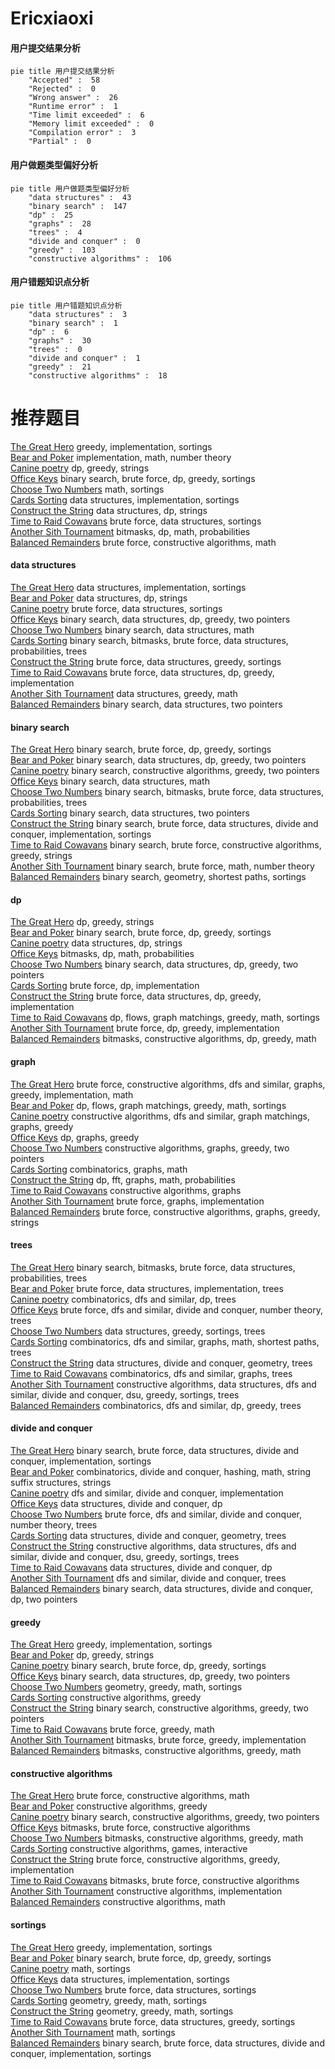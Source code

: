 # Ericxiaoxi
<!-- tabs:start -->
#### **用户提交结果分析**

```mermaid
pie title 用户提交结果分析
    "Accepted" :  58
    "Rejected" :  0
    "Wrong answer" :  26
    "Runtime error" :  1
    "Time limit exceeded" :  6
    "Memory limit exceeded" :  0
    "Compilation error" :  3
    "Partial" :  0
```
#### **用户做题类型偏好分析**

```mermaid
pie title 用户做题类型偏好分析
    "data structures" :  43
    "binary search" :  147
    "dp" :  25
    "graphs" :  28
    "trees" :  4
    "divide and conquer" :  0
    "greedy" :  103
    "constructive algorithms" :  106
```
#### **用户错题知识点分析**

```mermaid
pie title 用户错题知识点分析
    "data structures" :  3
    "binary search" :  1
    "dp" :  6
    "graphs" :  30
    "trees" :  0
    "divide and conquer" :  1
    "greedy" :  21
    "constructive algorithms" :  18
```
<!-- tabs:end -->
# 推荐题目
[The Great Hero](http://codeforces.com/problemset/problem/1480/B)		greedy,
                        implementation,
                        sortings		  
[Bear and Poker](https://codeforces.com/contest/574/problem/C)		implementation,
                        math,
                        number theory		  
[Canine poetry](http://codeforces.com/problemset/problem/1466/C)		dp,
                        greedy,
                        strings		  
[Office Keys](https://codeforces.com/contest/831/problem/D)		binary search,
                        brute force,
                        dp,
                        greedy,
                        sortings		  
[Choose Two Numbers](http://codeforces.com/problemset/problem/1206/A)		math,
                        sortings		  
[Cards Sorting](https://codeforces.com/contest/831/problem/E)		data structures,
                        implementation,
                        sortings		  
[Construct the String](https://codeforces.com/contest/1432/problem/D)		data structures,
                        dp,
                        strings		  
[Time to Raid Cowavans](http://codeforces.com/problemset/problem/103/D)		brute force,
                        data structures,
                        sortings		  
[Another Sith Tournament](http://codeforces.com/problemset/problem/678/E)		bitmasks,
                        dp,
                        math,
                        probabilities		  
[Balanced Remainders](http://codeforces.com/problemset/problem/1490/B)		brute force,
                        constructive algorithms,
                        math		  
<!-- tabs:start -->
#### **data structures**
[The Great Hero](https://codeforces.com/contest/831/problem/E)		data structures,
                        implementation,
                        sortings		  
[Bear and Poker](https://codeforces.com/contest/1432/problem/D)		data structures,
                        dp,
                        strings		  
[Canine poetry](http://codeforces.com/problemset/problem/103/D)		brute force,
                        data structures,
                        sortings		  
[Office Keys](http://codeforces.com/problemset/problem/1492/C)		binary search,
                        data structures,
                        dp,
                        greedy,
                        two pointers		  
[Choose Two Numbers](http://codeforces.com/problemset/problem/1490/G)		binary search,
                        data structures,
                        math		  
[Cards Sorting](http://codeforces.com/problemset/problem/1479/D)		binary search,
                        bitmasks,
                        brute force,
                        data structures,
                        probabilities,
                        trees		  
[Construct the String](http://codeforces.com/problemset/problem/1497/A)		brute force,
                        data structures,
                        greedy,
                        sortings		  
[Time to Raid Cowavans](http://codeforces.com/problemset/problem/1491/C)		brute force,
                        data structures,
                        dp,
                        greedy,
                        implementation		  
[Another Sith Tournament](http://codeforces.com/problemset/problem/1492/B)		data structures,
                        greedy,
                        math		  
[Balanced Remainders](http://codeforces.com/problemset/problem/1436/E)		binary search,
                        data structures,
                        two pointers		  
#### **binary search**
[The Great Hero](https://codeforces.com/contest/831/problem/D)		binary search,
                        brute force,
                        dp,
                        greedy,
                        sortings		  
[Bear and Poker](http://codeforces.com/problemset/problem/1492/C)		binary search,
                        data structures,
                        dp,
                        greedy,
                        two pointers		  
[Canine poetry](http://codeforces.com/problemset/problem/1463/D)		binary search,
                        constructive algorithms,
                        greedy,
                        two pointers		  
[Office Keys](http://codeforces.com/problemset/problem/1490/G)		binary search,
                        data structures,
                        math		  
[Choose Two Numbers](http://codeforces.com/problemset/problem/1479/D)		binary search,
                        bitmasks,
                        brute force,
                        data structures,
                        probabilities,
                        trees		  
[Cards Sorting](http://codeforces.com/problemset/problem/1436/E)		binary search,
                        data structures,
                        two pointers		  
[Construct the String](http://codeforces.com/problemset/problem/1461/D)		binary search,
                        brute force,
                        data structures,
                        divide and conquer,
                        implementation,
                        sortings		  
[Time to Raid Cowavans](http://codeforces.com/problemset/problem/1493/C)		binary search,
                        brute force,
                        constructive algorithms,
                        greedy,
                        strings		  
[Another Sith Tournament](http://codeforces.com/problemset/problem/1487/D)		binary search,
                        brute force,
                        math,
                        number theory		  
[Balanced Remainders](http://codeforces.com/problemset/problem/1486/B)		binary search,
                        geometry,
                        shortest paths,
                        sortings		  
#### **dp**
[The Great Hero](http://codeforces.com/problemset/problem/1466/C)		dp,
                        greedy,
                        strings		  
[Bear and Poker](https://codeforces.com/contest/831/problem/D)		binary search,
                        brute force,
                        dp,
                        greedy,
                        sortings		  
[Canine poetry](https://codeforces.com/contest/1432/problem/D)		data structures,
                        dp,
                        strings		  
[Office Keys](http://codeforces.com/problemset/problem/678/E)		bitmasks,
                        dp,
                        math,
                        probabilities		  
[Choose Two Numbers](http://codeforces.com/problemset/problem/1492/C)		binary search,
                        data structures,
                        dp,
                        greedy,
                        two pointers		  
[Cards Sorting](https://codeforces.com/contest/1457/problem/C)		brute force,
                        dp,
                        implementation		  
[Construct the String](http://codeforces.com/problemset/problem/1491/C)		brute force,
                        data structures,
                        dp,
                        greedy,
                        implementation		  
[Time to Raid Cowavans](http://codeforces.com/problemset/problem/1437/C)		dp,
                        flows,
                        graph matchings,
                        greedy,
                        math,
                        sortings		  
[Another Sith Tournament](http://codeforces.com/problemset/problem/1499/B)		brute force,
                        dp,
                        greedy,
                        implementation		  
[Balanced Remainders](http://codeforces.com/problemset/problem/1491/D)		bitmasks,
                        constructive algorithms,
                        dp,
                        greedy,
                        math		  
#### **graph**
[The Great Hero](http://codeforces.com/problemset/problem/1487/C)		brute force,
                        constructive algorithms,
                        dfs and similar,
                        graphs,
                        greedy,
                        implementation,
                        math		  
[Bear and Poker](http://codeforces.com/problemset/problem/1437/C)		dp,
                        flows,
                        graph matchings,
                        greedy,
                        math,
                        sortings		  
[Canine poetry](http://codeforces.com/problemset/problem/1470/D)		constructive algorithms,
                        dfs and similar,
                        graph matchings,
                        graphs,
                        greedy		  
[Office Keys](http://codeforces.com/problemset/problem/1476/C)		dp,
                        graphs,
                        greedy		  
[Choose Two Numbers](http://codeforces.com/problemset/problem/1304/D)		constructive algorithms,
                        graphs,
                        greedy,
                        two pointers		  
[Cards Sorting](http://codeforces.com/problemset/problem/1475/C)		combinatorics,
                        graphs,
                        math		  
[Construct the String](http://codeforces.com/problemset/problem/553/E)		dp,
                        fft,
                        graphs,
                        math,
                        probabilities		  
[Time to Raid Cowavans](http://codeforces.com/problemset/problem/1495/C)		constructive algorithms,
                        graphs		  
[Another Sith Tournament](http://codeforces.com/problemset/problem/1510/K)		brute force,
                        graphs,
                        implementation		  
[Balanced Remainders](http://codeforces.com/problemset/problem/1511/D)		brute force,
                        constructive algorithms,
                        graphs,
                        greedy,
                        strings		  
#### **trees**
[The Great Hero](http://codeforces.com/problemset/problem/1479/D)		binary search,
                        bitmasks,
                        brute force,
                        data structures,
                        probabilities,
                        trees		  
[Bear and Poker](http://codeforces.com/problemset/problem/1511/C)		brute force,
                        data structures,
                        implementation,
                        trees		  
[Canine poetry](http://codeforces.com/problemset/problem/1499/F)		combinatorics,
                        dfs and similar,
                        dp,
                        trees		  
[Office Keys](http://codeforces.com/problemset/problem/1491/E)		brute force,
                        dfs and similar,
                        divide and conquer,
                        number theory,
                        trees		  
[Choose Two Numbers](http://codeforces.com/problemset/problem/1466/D)		data structures,
                        greedy,
                        sortings,
                        trees		  
[Cards Sorting](http://codeforces.com/problemset/problem/1495/D)		combinatorics,
                        dfs and similar,
                        graphs,
                        math,
                        shortest paths,
                        trees		  
[Construct the String](http://codeforces.com/problemset/problem/1303/G)		data structures,
                        divide and conquer,
                        geometry,
                        trees		  
[Time to Raid Cowavans](http://codeforces.com/problemset/problem/1454/E)		combinatorics,
                        dfs and similar,
                        graphs,
                        trees		  
[Another Sith Tournament](http://codeforces.com/problemset/problem/1494/D)		constructive algorithms,
                        data structures,
                        dfs and similar,
                        divide and conquer,
                        dsu,
                        greedy,
                        sortings,
                        trees		  
[Balanced Remainders](http://codeforces.com/problemset/problem/1292/C)		combinatorics,
                        dfs and similar,
                        dp,
                        greedy,
                        trees		  
#### **divide and conquer**
[The Great Hero](http://codeforces.com/problemset/problem/1461/D)		binary search,
                        brute force,
                        data structures,
                        divide and conquer,
                        implementation,
                        sortings		  
[Bear and Poker](http://codeforces.com/problemset/problem/1466/G)		combinatorics,
                        divide and conquer,
                        hashing,
                        math,
                        string suffix structures,
                        strings		  
[Canine poetry](http://codeforces.com/problemset/problem/1490/D)		dfs and similar,
                        divide and conquer,
                        implementation		  
[Office Keys](https://codeforces.com/contest/1483/problem/C)		data structures,
                        divide and conquer,
                        dp		  
[Choose Two Numbers](http://codeforces.com/problemset/problem/1491/E)		brute force,
                        dfs and similar,
                        divide and conquer,
                        number theory,
                        trees		  
[Cards Sorting](http://codeforces.com/problemset/problem/1303/G)		data structures,
                        divide and conquer,
                        geometry,
                        trees		  
[Construct the String](http://codeforces.com/problemset/problem/1494/D)		constructive algorithms,
                        data structures,
                        dfs and similar,
                        divide and conquer,
                        dsu,
                        greedy,
                        sortings,
                        trees		  
[Time to Raid Cowavans](http://codeforces.com/problemset/problem/1482/E)		data structures,
                        divide and conquer,
                        dp		  
[Another Sith Tournament](http://codeforces.com/problemset/problem/566/C)		dfs and similar,
                        divide and conquer,
                        trees		  
[Balanced Remainders](http://codeforces.com/problemset/problem/1428/F)		binary search,
                        data structures,
                        divide and conquer,
                        dp,
                        two pointers		  
#### **greedy**
[The Great Hero](http://codeforces.com/problemset/problem/1480/B)		greedy,
                        implementation,
                        sortings		  
[Bear and Poker](http://codeforces.com/problemset/problem/1466/C)		dp,
                        greedy,
                        strings		  
[Canine poetry](https://codeforces.com/contest/831/problem/D)		binary search,
                        brute force,
                        dp,
                        greedy,
                        sortings		  
[Office Keys](http://codeforces.com/problemset/problem/1492/C)		binary search,
                        data structures,
                        dp,
                        greedy,
                        two pointers		  
[Choose Two Numbers](https://codeforces.com/contest/1496/problem/C)		geometry,
                        greedy,
                        math,
                        sortings		  
[Cards Sorting](http://codeforces.com/problemset/problem/1493/A)		constructive algorithms,
                        greedy		  
[Construct the String](http://codeforces.com/problemset/problem/1463/D)		binary search,
                        constructive algorithms,
                        greedy,
                        two pointers		  
[Time to Raid Cowavans](http://codeforces.com/problemset/problem/1462/C)		brute force,
                        greedy,
                        math		  
[Another Sith Tournament](http://codeforces.com/problemset/problem/1494/B)		bitmasks,
                        brute force,
                        greedy,
                        implementation		  
[Balanced Remainders](http://codeforces.com/problemset/problem/1492/D)		bitmasks,
                        constructive algorithms,
                        greedy,
                        math		  
#### **constructive algorithms**
[The Great Hero](http://codeforces.com/problemset/problem/1490/B)		brute force,
                        constructive algorithms,
                        math		  
[Bear and Poker](http://codeforces.com/problemset/problem/1493/A)		constructive algorithms,
                        greedy		  
[Canine poetry](http://codeforces.com/problemset/problem/1463/D)		binary search,
                        constructive algorithms,
                        greedy,
                        two pointers		  
[Office Keys](https://codeforces.com/contest/1456/problem/B)		bitmasks,
                        brute force,
                        constructive algorithms		  
[Choose Two Numbers](http://codeforces.com/problemset/problem/1492/D)		bitmasks,
                        constructive algorithms,
                        greedy,
                        math		  
[Cards Sorting](https://codeforces.com/contest/1504/problem/D)		constructive algorithms,
                        games,
                        interactive		  
[Construct the String](https://codeforces.com/contest/1483/problem/A)		brute force,
                        constructive algorithms,
                        greedy,
                        implementation		  
[Time to Raid Cowavans](https://codeforces.com/contest/1457/problem/D)		bitmasks,
                        brute force,
                        constructive algorithms		  
[Another Sith Tournament](http://codeforces.com/problemset/problem/1513/A)		constructive algorithms,
                        implementation		  
[Balanced Remainders](http://codeforces.com/problemset/problem/1473/C)		constructive algorithms,
                        math		  
#### **sortings**
[The Great Hero](http://codeforces.com/problemset/problem/1480/B)		greedy,
                        implementation,
                        sortings		  
[Bear and Poker](https://codeforces.com/contest/831/problem/D)		binary search,
                        brute force,
                        dp,
                        greedy,
                        sortings		  
[Canine poetry](http://codeforces.com/problemset/problem/1206/A)		math,
                        sortings		  
[Office Keys](https://codeforces.com/contest/831/problem/E)		data structures,
                        implementation,
                        sortings		  
[Choose Two Numbers](http://codeforces.com/problemset/problem/103/D)		brute force,
                        data structures,
                        sortings		  
[Cards Sorting](https://codeforces.com/contest/1496/problem/C)		geometry,
                        greedy,
                        math,
                        sortings		  
[Construct the String](http://codeforces.com/problemset/problem/1495/A)		geometry,
                        greedy,
                        math,
                        sortings		  
[Time to Raid Cowavans](http://codeforces.com/problemset/problem/1497/A)		brute force,
                        data structures,
                        greedy,
                        sortings		  
[Another Sith Tournament](http://codeforces.com/problemset/problem/1427/A)		math,
                        sortings		  
[Balanced Remainders](http://codeforces.com/problemset/problem/1461/D)		binary search,
                        brute force,
                        data structures,
                        divide and conquer,
                        implementation,
                        sortings		  
<!-- tabs:end -->

